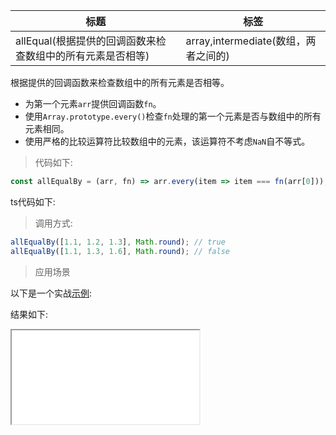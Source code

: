 | 标题                                                       | 标签                                 |
| ---------------------------------------------------------- | ------------------------------------ |
| allEqual(根据提供的回调函数来检查数组中的所有元素是否相等) | array,intermediate(数组，两者之间的) |

根据提供的回调函数来检查数组中的所有元素是否相等。

- 为第一个元素`arr`提供回调函数`fn`。
- 使用`Array.prototype.every()`检查`fn`处理的第一个元素是否与数组中的所有元素相同。
- 使用严格的比较运算符比较数组中的元素，该运算符不考虑`NaN`自不等式。

> 代码如下:

```js
const allEqualBy = (arr, fn) => arr.every(item => item === fn(arr[0]));
```

ts代码如下:

<div class="code-editor" data-url="codes/javascript/ts/all-equal-by.ts" data-language="typescript"></div>

> 调用方式:

```js
allEqualBy([1.1, 1.2, 1.3], Math.round); // true
allEqualBy([1.1, 1.3, 1.6], Math.round); // false
```

> 应用场景

以下是一个实战<a href="codes/javascript/html/all-equal-by.html" target="_blank" rel="noopener noreferrer">示例</a>:

<div class="code-editor" data-url="codes/javascript/html/all-equal-by.html" data-language="html"></div>

结果如下:

<iframe src="codes/javascript/html/all-equal-by.html"></iframe>

